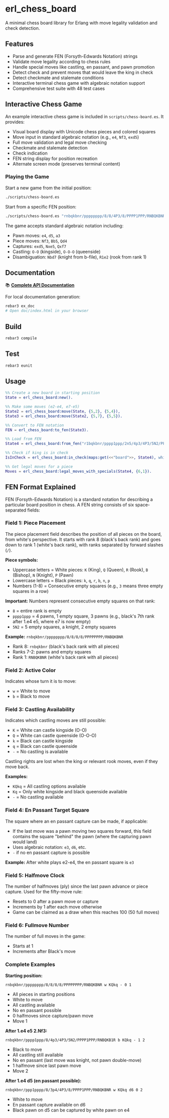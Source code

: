 # erl_chess_board

A minimal chess board library for Erlang with move legality validation and check detection.

## Features

- Parse and generate FEN (Forsyth-Edwards Notation) strings
- Validate move legality according to chess rules
- Handle special moves like castling, en passant, and pawn promotion  
- Detect check and prevent moves that would leave the king in check
- Detect checkmate and stalemate conditions
- Interactive terminal chess game with algebraic notation support
- Comprehensive test suite with 48 test cases

## Interactive Chess Game

An example interactive chess game is included in `scripts/chess-board.es`. It provides:

- Visual board display with Unicode chess pieces and colored squares
- Move input in standard algebraic notation (e.g., `e4`, `Nf3`, `exd5`)
- Full move validation and legal move checking
- Checkmate and stalemate detection
- Check indication
- FEN string display for position recreation
- Alternate screen mode (preserves terminal content)

### Playing the Game

Start a new game from the initial position:
```bash
./scripts/chess-board.es
```

Start from a specific FEN position:
```bash
./scripts/chess-board.es "rnbqkbnr/pppppppp/8/8/4P3/8/PPPP1PPP/RNBQKBNR b KQkq e3 0 1"
```

The game accepts standard algebraic notation including:
- Pawn moves: `e4`, `d5`, `a3`
- Piece moves: `Nf3`, `Bb5`, `Qd4`
- Captures: `exd5`, `Nxe5`, `Qxf7`
- Castling: `O-O` (kingside), `O-O-O` (queenside)
- Disambiguation: `Nbd7` (knight from b-file), `R1e2` (rook from rank 1)

## Documentation

📚 **[Complete API Documentation](https://etnt.github.io/erl_chess_board/)**

For local documentation generation:
```bash
rebar3 ex_doc
# Open doc/index.html in your browser
```

## Build
```bash
rebar3 compile
```

## Test
```bash
rebar3 eunit
```

## Usage

```erlang
%% Create a new board in starting position
State = erl_chess_board:new().

%% Make some moves (e2-e4, e7-e5)
State2 = erl_chess_board:move(State, {5,2}, {5,4}),
State3 = erl_chess_board:move(State2, {5,7}, {5,5}).

%% Convert to FEN notation
FEN = erl_chess_board:to_fen(State3).

%% Load from FEN
State4 = erl_chess_board:from_fen("r1bqkbnr/pppp1ppp/2n5/4p3/4P3/5N2/PPPP1PPP/RNBQKB1R w KQkq - 4 3").

%% Check if king is in check
IsInCheck = erl_chess_board:in_check(maps:get(<<"board">>, State4), white).

%% Get legal moves for a piece
Moves = erl_chess_board:legal_moves_with_specials(State4, {6,1}).
```

## FEN Format Explained

FEN (Forsyth-Edwards Notation) is a standard notation for describing a
particular board position in chess. A FEN string consists of six
space-separated fields:

### Field 1: Piece Placement

The piece placement field describes the position of all pieces on the board,
from white's perspective. It starts with rank 8 (black's back rank) and goes 
down to rank 1 (white's back rank), with ranks separated by forward slashes (`/`).

**Piece symbols:**
- Uppercase letters = White pieces: `K` (King), `Q` (Queen), `R` (Rook), `B` (Bishop), `N` (Knight), `P` (Pawn)
- Lowercase letters = Black pieces: `k`, `q`, `r`, `b`, `n`, `p`
- Numbers (1-8) = Consecutive empty squares (e.g., `3` means three empty squares in a row)

**Important:** Numbers represent consecutive empty squares on that rank:
- `8` = entire rank is empty
- `pppp1ppp` = 4 pawns, 1 empty square, 3 pawns (e.g., black's 7th rank after 1.e4 e5, where e7 is now empty)
- `5N2` = 5 empty squares, a knight, 2 empty squares

**Example:** `rnbqkbnr/pppppppp/8/8/8/8/PPPPPPPP/RNBQKBNR`
- Rank 8: `rnbqkbnr` (black's back rank with all pieces)
- Ranks 7-2: pawns and empty squares
- Rank 1: `RNBQKBNR` (white's back rank with all pieces)

### Field 2: Active Color

Indicates whose turn it is to move:
- `w` = White to move
- `b` = Black to move

### Field 3: Castling Availability

Indicates which castling moves are still possible:
- `K` = White can castle kingside (O-O)
- `Q` = White can castle queenside (O-O-O)
- `k` = Black can castle kingside
- `q` = Black can castle queenside
- `-` = No castling is available

Castling rights are lost when the king or relevant rook moves, even if they move back.

**Examples:**
- `KQkq` = All castling options available
- `Kq` = Only white kingside and black queenside available
- `-` = No castling available

### Field 4: En Passant Target Square

The square where an en passant capture can be made, if applicable:
- If the last move was a pawn moving two squares forward, this field contains the square "behind" the pawn (where the capturing pawn would land)
- Uses algebraic notation: `e3`, `d6`, etc.
- `-` if no en passant capture is possible

**Example:** After white plays e2-e4, the en passant square is `e3`

### Field 5: Halfmove Clock

The number of halfmoves (ply) since the last pawn advance or piece capture. Used for the fifty-move rule:
- Resets to 0 after a pawn move or capture
- Increments by 1 after each move otherwise
- Game can be claimed as a draw when this reaches 100 (50 full moves)

### Field 6: Fullmove Number

The number of full moves in the game:
- Starts at 1
- Increments after Black's move

### Complete Examples

**Starting position:**
```
rnbqkbnr/pppppppp/8/8/8/8/PPPPPPPP/RNBQKBNR w KQkq - 0 1
```
- All pieces in starting positions
- White to move
- All castling available
- No en passant possible
- 0 halfmoves since capture/pawn move
- Move 1

**After 1.e4 e5 2.Nf3:**
```
rnbqkbnr/pppp1ppp/8/4p3/4P3/5N2/PPPP1PPP/RNBQKB1R b KQkq - 1 2
```
- Black to move
- All castling still available
- No en passant (last move was knight, not pawn double-move)
- 1 halfmove since last pawn move
- Move 2

**After 1.e4 d5 (en passant possible):**
```
rnbqkbnr/ppp1pppp/8/3p4/4P3/8/PPPP1PPP/RNBQKBNR w KQkq d6 0 2
```
- White to move
- En passant capture available on d6
- Black pawn on d5 can be captured by white pawn on e4



